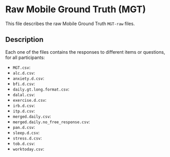 # Raw Mobile Ground Truth (MGT)
This file describes the raw Mobile Ground Truth `MGT-raw` files.

## Description
Each one of the files contains the responses to different items or questions, for all participants:

 - `MGT.csv`:
 - `alc.d.csv`:
 - `anxiety.d.csv`:
 - `bfi.d.csv`:
 - `daily.gt.long.format.csv`:
 - `dalal.csv`:
 - `exercise.d.csv`:
 - `irb.d.csv`:
 - `itp.d.csv`:
 - `merged.daily.csv`:
 - `merged.daily.no_free_response.csv`:
 - `pan.d.csv`:
 - `sleep.d.csv`:
 - `stress.d.csv`:
 - `tob.d.csv`:
 - `worktoday.csv`: